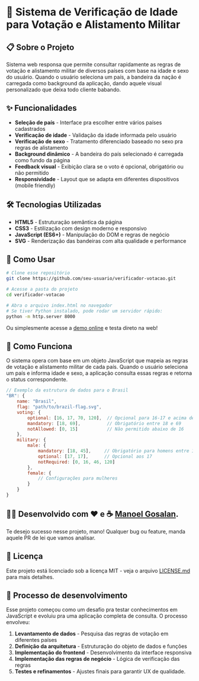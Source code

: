 # 🚀 Sistema de Verificação de Idade para Votação e Alistamento Militar

## 📋 Sobre o Projeto

Sistema web responsa que permite consultar rapidamente as regras de votação e alistamento militar de diversos países com base na idade e sexo do usuário. Quando o usuário seleciona um país, a bandeira da nação é carregada como background da aplicação, dando aquele visual personalizado que deixa todo cliente babando.

## ✨ Funcionalidades

- **Seleção de país** - Interface pra escolher entre vários países cadastrados
- **Verificação de idade** - Validação da idade informada pelo usuário
- **Verificação de sexo** - Tratamento diferenciado baseado no sexo pra regras de alistamento
- **Background dinâmico** - A bandeira do país selecionado é carregada como fundo da página
- **Feedback visual** - Exibição clara se o voto é opcional, obrigatório ou não permitido
- **Responsividade** - Layout que se adapta em diferentes dispositivos (mobile friendly)

## 🛠️ Tecnologias Utilizadas

- **HTML5** - Estruturação semântica da página
- **CSS3** - Estilização com design moderno e responsivo
- **JavaScript (ES6+)** - Manipulação do DOM e regras de negócio
- **SVG** - Renderização das bandeiras com alta qualidade e performance

## 🚀 Como Usar

```bash
# Clone esse repositório 
git clone https://github.com/seu-usuario/verificador-votacao.git

# Acesse a pasta do projeto
cd verificador-votacao

# Abra o arquivo index.html no navegador
# Se tiver Python instalado, pode rodar um servidor rápido:
python -m http.server 8000
```

Ou simplesmente acesse a [demo online](https://seu-usuario.github.io/verificador-votacao) e testa direto na web!

## 🎯 Como Funciona

O sistema opera com base em um objeto JavaScript que mapeia as regras de votação e alistamento militar de cada país. Quando o usuário seleciona um país e informa idade e sexo, a aplicação consulta essas regras e retorna o status correspondente.

```javascript
// Exemplo da estrutura de dados para o Brasil
"BR": {
    name: "Brasil",
    flag: "path/to/brazil-flag.svg",
    voting: {
        optional: [16, 17, 70, 120],  // Opcional para 16-17 e acima de 70
        mandatory: [18, 69],          // Obrigatório entre 18 e 69
        notAllowed: [0, 15]           // Não permitido abaixo de 16
    },
    military: {
        male: {
            mandatory: [18, 45],     // Obrigatório para homens entre 18 e 45
            optional: [17, 17],      // Opcional aos 17
            notRequired: [0, 16, 46, 120]
        },
        female: {
            // Configurações para mulheres
        }
    }
}
```

## 🧑‍💻 Desenvolvido com ❤️ e ☕ [Manoel Gosalan](https://github.com/mgosalan-dev).

Te desejo sucesso nesse projeto, mano! Qualquer bug ou feature, manda aquele PR de lei que vamos analisar.

## 📝 Licença

Este projeto está licenciado sob a licença MIT - veja o arquivo [LICENSE.md](LICENSE.md) para mais detalhes.

## 🔄 Processo de desenvolvimento

Esse projeto começou como um desafio pra testar conhecimentos em JavaScript e evoluiu pra uma aplicação completa de consulta. O processo envolveu:

1. **Levantamento de dados** - Pesquisa das regras de votação em diferentes países
2. **Definição da arquitetura** - Estruturação do objeto de dados e funções
3. **Implementação do frontend** - Desenvolvimento da interface responsiva
4. **Implementação das regras de negócio** - Lógica de verificação das regras
5. **Testes e refinamentos** - Ajustes finais para garantir UX de qualidade.
